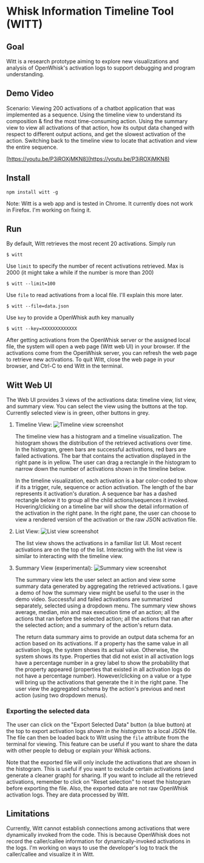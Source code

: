 # Whisk Information Timeline Tool (WITT)

## Goal
Witt is a research prototype aiming to explore new visualizations and analysis of OpenWhisk's activation logs to support debugging and program understanding.  

## Demo Video
Scenario: Viewing 200 activations of a chatbot application that was implemented as a sequence. Using the timeline view to understand its composition & find the most time-consuming action. Using the summary view to view all activations of that action, how its output data changed with respect to different output actions, and get the slowest activation of the action. Switching back to the timeline view to locate that activation and view the entire sequence. 

[https://youtu.be/P3iROXjMKN8](https://youtu.be/P3iROXjMKN8)

## Install
```
npm install witt -g 
```

Note: Witt is a web app and is tested in Chrome. It currently does not work in Firefox. I'm working on fixing it. 

## Run
By default, Witt retrieves the most recent 20 activations. Simply run
```
$ witt
```

Use `limit` to specify the number of recent activations retrieved. Max is 2000 (it might take a while if the number is more than 200) 
```
$ witt --limit=100
```

Use `file` to read activations from a local file. I'll explain this more later. 
```
$ witt --file=data.json
```

Use `key` to provide a OpenWhisk auth key manually
```
$ witt --key=XXXXXXXXXXXXX
```

After getting activations from the OpenWhisk server or the assigned local file, the system will open a web page (Witt web UI) in your browser. If the activations come from the OpenWhisk server, you can refresh the web page to retrieve new activations. To quit Witt, close the web page in your browser, and Ctrl-C to end Witt in the terminal. 

## Witt Web UI
The Web UI provides 3 views of the activations data: timeline view, list view, and summary view. You can select the view using the buttons at the top. Currently selected view is in green, other buttons in grey.

1. Timeline View:
![Timeline view screenshot](https://media.github.ibm.com/user/26582/files/5c14f290-4542-11e7-91a2-050979aedbe5)

	The timeline view has a histogram and a timeline visualization. The histogram shows the distribution of the retrieved activations over time. In the histogram, green bars are successful activations, red bars are failed activations. The bar that contains the activation displayed in the right pane is in yellow. The user can drag a rectangle in the histogram to narrow down the number of activations shown in the timeline below. 

	In the timeline visualization, each activation is a bar color-coded to show if its a trigger, rule, sequence or action activation. The length of the bar represents it activation's duration. A sequence bar has a dashed rectangle below it to group all the child actions/sequences it invoked. Hovering/clicking on a timeline bar will show the detail information of the activation in the right pane. In the right pane, the user can choose to view a rendered version of the activation or the raw JSON activation file.

2. List View:
![List view screenshot](https://media.github.ibm.com/user/26582/files/6610503a-4544-11e7-8519-7a3e3d1d7cb5)

	The list view shows the activations in a familiar list UI. Most recent activations are on the top of the list. Interacting with the list view is similar to interacting with the timeline view. 

3. Summary View (experimental):
![Summary view screenshot](https://media.github.ibm.com/user/26582/files/84269a5c-4544-11e7-8da0-d4bbda9edc5a)

	The summary view lets the user select an action and view some summary data generated by aggregating the retrieved activations. I gave a demo of how the summary view might be useful to the user in the demo video. Successful and failed activations are summarized separately, selected using a dropdown menu. The summary view shows average, median, min and max execution time of an action; all the actions that ran before the selected action; all the actions that ran after the selected action; and a summary of the action's return data. 

	The return data summary aims to provide an output data schema for an action based on its activations. If a property has the same value in all activation logs, the system shows its actual value. Otherwise, the system shows its type. Properties that did not exist in all activation logs have a percentage number in a grey label to show the probability that the property appeared (properties that existed in all activation logs do not have a percentage number). However/clicking on a value or a type will bring up the activations that generate the it in the right pane. The user view the aggregated schema by the action's previous and next action (using two dropdown menus). 

### Exporting the selected data
The user can click on the "Export Selected Data" button (a blue button) at the top to export activation logs *shown in the histogram* to a local JSON file. The file can then be loaded back to Witt using the `file` attribute from the terminal for viewing. This feature can be useful if you want to share the data with other people to debug or explain your Whisk actions. 

Note that the exported file will only include the activations that are shown in the histogram. This is useful if you want to exclude certain activations (and generate a cleaner graph) for sharing. If you want to include all the retrieved activations, remember to click on "Reset selection" to reset the histogram before exporting the file. Also, the exported data are not raw OpenWhisk activation logs. They are data processed by Witt. 

## Limitations
Currently, Witt cannot establish connections among activations that were dynamically invoked from the code. This is because OpenWhisk does not record the caller/callee information for dynamically-invoked activations in the logs. I'm working on ways to use the developer's log to track the caller/callee and visualize it in Witt.



	





